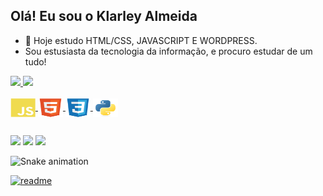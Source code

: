 ## Olá! Eu sou o Klarley Almeida

- 🔭 Hoje estudo HTML/CSS, JAVASCRIPT E WORDPRESS.
- Sou estusiasta da tecnologia da informação, e procuro estudar de um tudo!


<div>
  <a href="https://beacons.ai">
  <img height="180em" src="https://github-readme-stats.vercel.app/api?username=klarley&show_icons=true&theme=dark&include_all_commits=true&count_private=true"/>
  <img height="180em" src="https://github-readme-stats.vercel.app/api/top-langs/?username=klarley&layout=compact&langs_count=16&theme=dark"/>
</div>
  
<div style="display: inline_block"><br>
  <img align="center" alt="Klarley-Js" height="30" width="40" src="https://raw.githubusercontent.com/devicons/devicon/master/icons/javascript/javascript-plain.svg">
  <img align="center" alt="Klarley-HTML" height="30" width="40" src="https://raw.githubusercontent.com/devicons/devicon/master/icons/html5/html5-original.svg">
  <img align="center" alt="Klarley-CSS" height="30" width="40" src="https://raw.githubusercontent.com/devicons/devicon/master/icons/css3/css3-original.svg">
  <img align="center" alt="Klarley-Python" height="30" width="40" src="https://raw.githubusercontent.com/devicons/devicon/master/icons/python/python-original.svg">
</div>
  
##
  
<div>
  <a href="https://www.youtube.com/user/klarley001/featured" target="_blank"><img src="https://img.shields.io/badge/YouTube-FF0000?style=for-the-badge&logo=youtube&logoColor=white" target="_blank"></a>
  <a href="https://www.instagram.com/klarley/" target="_blank"><img src="https://img.shields.io/badge/-Instagram-%23E4405F?style=for-the-badge&logo=instagram&logoColor=white" target="_blank"></a>
  <a href ="klarleymartins@gmail.com"><img src="https://img.shields.io/badge/Gmail-D14836?style=for-the-badge&logo=gmail&logoColor=white" target="_blank"></a>  

  ![Snake animation](https://github.com/Klarley/Klarley/blob/output/github-contribution-grid-snake.svg)
 
</div>
 
[![readme](https://github-readme-stats.vercel.app/api/pin/?username=Klarley&repo=Klarley&theme=react)](https://github.com/Klarley/Klarley)
